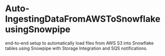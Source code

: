 # Auto-IngestingDataFromAWSToSnowflakeusingSnowpipe
end-to-end setup to automatically load files from AWS S3 into Snowflake tables using Snowpipe with Storage Integration and SQS notifications.
